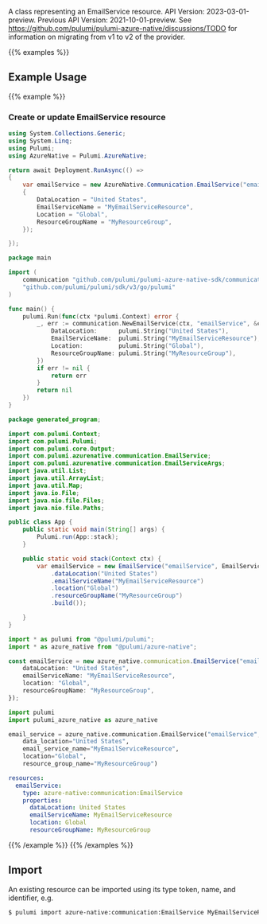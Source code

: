 A class representing an EmailService resource.
API Version: 2023-03-01-preview.
Previous API Version: 2021-10-01-preview. See https://github.com/pulumi/pulumi-azure-native/discussions/TODO for information on migrating from v1 to v2 of the provider.

{{% examples %}}
## Example Usage
{{% example %}}
### Create or update EmailService resource
```csharp
using System.Collections.Generic;
using System.Linq;
using Pulumi;
using AzureNative = Pulumi.AzureNative;

return await Deployment.RunAsync(() => 
{
    var emailService = new AzureNative.Communication.EmailService("emailService", new()
    {
        DataLocation = "United States",
        EmailServiceName = "MyEmailServiceResource",
        Location = "Global",
        ResourceGroupName = "MyResourceGroup",
    });

});


```

```go
package main

import (
	communication "github.com/pulumi/pulumi-azure-native-sdk/communication"
	"github.com/pulumi/pulumi/sdk/v3/go/pulumi"
)

func main() {
	pulumi.Run(func(ctx *pulumi.Context) error {
		_, err := communication.NewEmailService(ctx, "emailService", &communication.EmailServiceArgs{
			DataLocation:      pulumi.String("United States"),
			EmailServiceName:  pulumi.String("MyEmailServiceResource"),
			Location:          pulumi.String("Global"),
			ResourceGroupName: pulumi.String("MyResourceGroup"),
		})
		if err != nil {
			return err
		}
		return nil
	})
}

```

```java
package generated_program;

import com.pulumi.Context;
import com.pulumi.Pulumi;
import com.pulumi.core.Output;
import com.pulumi.azurenative.communication.EmailService;
import com.pulumi.azurenative.communication.EmailServiceArgs;
import java.util.List;
import java.util.ArrayList;
import java.util.Map;
import java.io.File;
import java.nio.file.Files;
import java.nio.file.Paths;

public class App {
    public static void main(String[] args) {
        Pulumi.run(App::stack);
    }

    public static void stack(Context ctx) {
        var emailService = new EmailService("emailService", EmailServiceArgs.builder()        
            .dataLocation("United States")
            .emailServiceName("MyEmailServiceResource")
            .location("Global")
            .resourceGroupName("MyResourceGroup")
            .build());

    }
}

```

```typescript
import * as pulumi from "@pulumi/pulumi";
import * as azure_native from "@pulumi/azure-native";

const emailService = new azure_native.communication.EmailService("emailService", {
    dataLocation: "United States",
    emailServiceName: "MyEmailServiceResource",
    location: "Global",
    resourceGroupName: "MyResourceGroup",
});

```

```python
import pulumi
import pulumi_azure_native as azure_native

email_service = azure_native.communication.EmailService("emailService",
    data_location="United States",
    email_service_name="MyEmailServiceResource",
    location="Global",
    resource_group_name="MyResourceGroup")

```

```yaml
resources:
  emailService:
    type: azure-native:communication:EmailService
    properties:
      dataLocation: United States
      emailServiceName: MyEmailServiceResource
      location: Global
      resourceGroupName: MyResourceGroup

```

{{% /example %}}
{{% /examples %}}

## Import

An existing resource can be imported using its type token, name, and identifier, e.g.

```sh
$ pulumi import azure-native:communication:EmailService MyEmailServiceResource /subscriptions/11112222-3333-4444-5555-666677778888/resourceGroups/MyResourceGroup/providers/Microsoft.Communication/EmailServices/MyEmailServiceResource 
```

